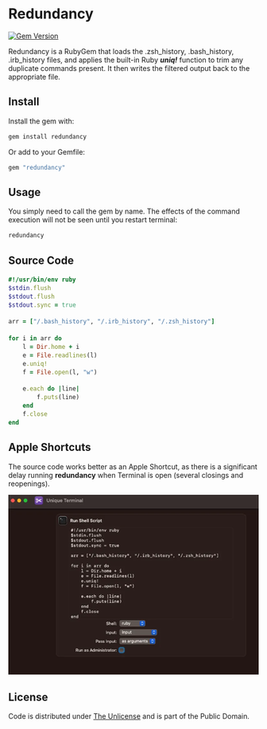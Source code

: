 # Redundancy

[![Gem Version](https://badge.fury.io/rb/redundancy.svg)](https://badge.fury.io/rb/redundancy)

Redundancy is a RubyGem that loads the .zsh_history, .bash_history, .irb_history files, and applies the built-in Ruby ***uniq!*** function to trim any duplicate commands present. It then writes the filtered output back to the appropriate file.

## Install

Install the gem with:

```bash
gem install redundancy
```

Or add to your Gemfile:

```bash
gem "redundancy"
```

## Usage

You simply need to call the gem by name. The effects of the command execution will not be seen until you restart terminal:

```bash
redundancy
```

## Source Code

```ruby
#!/usr/bin/env ruby
$stdin.flush
$stdout.flush
$stdout.sync = true

arr = ["/.bash_history", "/.irb_history", "/.zsh_history"]

for i in arr do
    l = Dir.home + i
    e = File.readlines(l)
    e.uniq!
    f = File.open(l, "w")

    e.each do |line|
        f.puts(line)
    end
    f.close   
end
```

## Apple Shortcuts

The source code works better as an Apple Shortcut, as there is a significant delay running **redundancy** when Terminal is open (several closings and reopenings).

![Apple](apple.webp)

## License

Code is distributed under [The Unlicense](https://github.com/farghul/redundancy/blob/main/LICENSE.md) and is part of the Public Domain.
